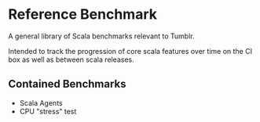 # Reference Benchmark
A general library of Scala benchmarks relevant to Tumblr.

Intended to track the progression of core scala features over time on the CI box as well as between scala releases.

## Contained Benchmarks
* Scala Agents
* CPU "stress" test